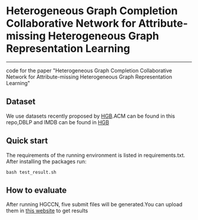 # Heterogeneous Graph Completion Collaborative Network for Attribute-missing Heterogeneous Graph Representation Learning
___
code for the paper "Heterogeneous Graph Completion Collaborative Network for Attribute-missing Heterogeneous Graph Representation Learning"

## Dataset
We use datasets recently proposed by [HGB](https://www.biendata.xyz/hgb/).ACM can be found in this repo,DBLP and IMDB can be found  in [HGB](https://www.biendata.xyz/hgb/#/datasets) 

## Quick start
The requirements of the running environment is listed in requirements.txt. After installing the packages run: 
```
bash test_result.sh

```
## How to evaluate
After running HGCCN, five submit files will be generated.You can upload them in [this website](https://www.biendata.xyz/competition/hgb-1/) to get results
